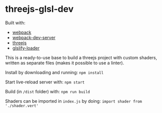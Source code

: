 # threejs-glsl-dev

Built with:
* [webpack](https://github.com/webpack/webpack)
* [webpack-dev-server](https://github.com/webpack/webpack-dev-server)
* [threejs](https://github.com/mrdoob/three.js)
* [glslify-loader](https://github.com/glslify/glslify-loader)

This is a ready-to-use base to build a threejs project with custom shaders, written as separate files (makes it possible to use a linter).

Install by downloading and running: ```npm install```

Start live-reload server with: ``` npm start ```

Build (in `/dist` folder) with: ```npm run build``` 

Shaders can be imported in `index.js` by doing: `import shader from './shader.vert'`